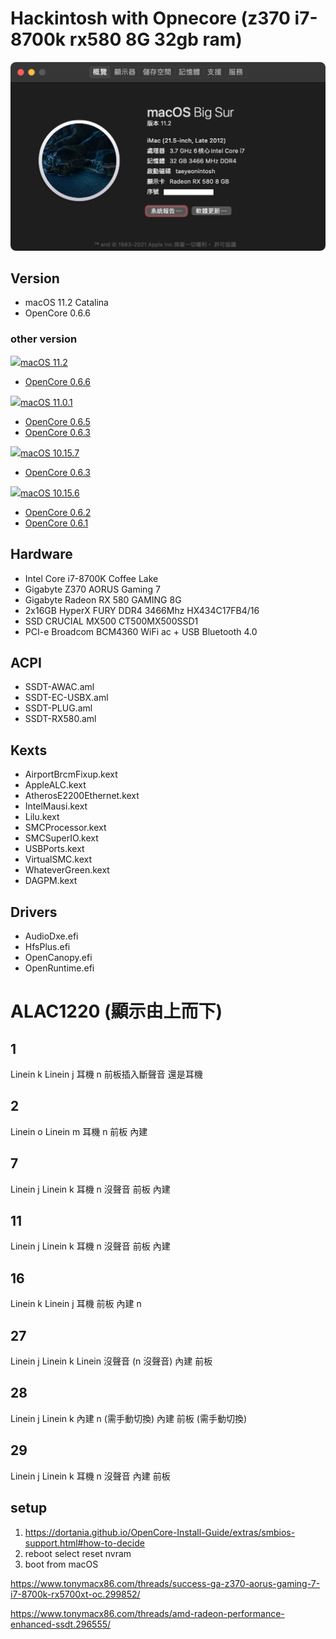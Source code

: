 # Hackintosh with Opnecore (z370 i7-8700k rx580 8G 32gb ram)
<p align="center">
  <img src="./system.png" alt="System specs">
</p>

## Version
* macOS 11.2 Catalina
* OpenCore 0.6.6
### other version
<a href="https://github.com/taeyeonssupdate/OpenCore-Z370-Gaming-7-i8-8700k-rx580-8G/tree/4a7d29a"><img src="https://is4-ssl.mzstatic.com/image/thumb/Purple124/v4/09/59/3d/09593d0e-188a-77eb-4c38-ca40bedd5cff/ProductPageIcon.png/460x0w.webp" height="32px"/></a>[macOS 11.2](https://github.com/taeyeonssupdate/OpenCore-Z370-Gaming-7-i8-8700k-rx580-8G/tree/4a7d29a)
* [OpenCore 0.6.6](https://github.com/taeyeonssupdate/OpenCore-Z370-Gaming-7-i8-8700k-rx580-8G/tree/4a7d29a)


<a href="https://github.com/taeyeonssupdate/OpenCore-Z370-Gaming-7-i8-8700k-rx580-8G/tree/908baab"><img src="https://is4-ssl.mzstatic.com/image/thumb/Purple124/v4/09/59/3d/09593d0e-188a-77eb-4c38-ca40bedd5cff/ProductPageIcon.png/460x0w.webp" height="32px"/></a>[macOS 11.0.1](https://github.com/taeyeonssupdate/OpenCore-Z370-Gaming-7-i8-8700k-rx580-8G/tree/908baab)
* [OpenCore 0.6.5](https://github.com/taeyeonssupdate/OpenCore-Z370-Gaming-7-i8-8700k-rx580-8G/tree/908baab)
* [OpenCore 0.6.3](https://github.com/taeyeonssupdate/OpenCore-Z370-Gaming-7-i8-8700k-rx580-8G/tree/a7e27f6)

<a href="https://github.com/taeyeonssupdate/OpenCore-Z370-Gaming-7-i8-8700k-rx580-8G/tree/2af5c9"><img src="https://km.support.apple.com/resources/sites/APPLE/content/live/IMAGES/0/IM935/en_US/macos-catalina-roundel-240.png" height="32px"/></a>[macOS 10.15.7](https://github.com/taeyeonssupdate/OpenCore-Z370-Gaming-7-i8-8700k-rx580-8G/tree/2af5c9)
* [OpenCore 0.6.3](https://github.com/taeyeonssupdate/OpenCore-Z370-Gaming-7-i8-8700k-rx580-8G/tree/2af5c9d)

<a href="https://github.com/taeyeonssupdate/OpenCore-Z370-Gaming-7-i8-8700k-rx580-8G/tree/ba1036b"><img src="https://km.support.apple.com/resources/sites/APPLE/content/live/IMAGES/0/IM935/en_US/macos-catalina-roundel-240.png" height="32px"/></a>[macOS 10.15.6](https://github.com/taeyeonssupdate/OpenCore-Z370-Gaming-7-i8-8700k-rx580-8G/tree/ba1036b)
* [OpenCore 0.6.2](https://github.com/taeyeonssupdate/OpenCore-Z370-Gaming-7-i8-8700k-rx580-8G/tree/ba1036b)
* [OpenCore 0.6.1](https://github.com/taeyeonssupdate/OpenCore-Z370-Gaming-7-i8-8700k-rx580-8G/tree/66c2799)
## Hardware

* Intel Core i7-8700K Coffee Lake
* Gigabyte Z370 AORUS Gaming 7
* Gigabyte Radeon RX 580 GAMING 8G
* 2x16GB HyperX FURY DDR4 3466Mhz HX434C17FB4/16
* SSD CRUCIAL MX500 CT500MX500SSD1
* PCI-e Broadcom BCM4360 WiFi ac + USB Bluetooth 4.0

## ACPI
* SSDT-AWAC.aml
* SSDT-EC-USBX.aml
* SSDT-PLUG.aml
* SSDT-RX580.aml

## Kexts
* AirportBrcmFixup.kext
* AppleALC.kext
* AtherosE2200Ethernet.kext
* IntelMausi.kext
* Lilu.kext
* SMCProcessor.kext
* SMCSuperIO.kext
* USBPorts.kext
* VirtualSMC.kext
* WhateverGreen.kext
* DAGPM.kext

## Drivers
* AudioDxe.efi
* HfsPlus.efi
* OpenCanopy.efi
* OpenRuntime.efi

# ALAC1220 (顯示由上而下)
## 1 
  Linein k
  Linein j
  耳機 n 前板插入斷聲音 還是耳機
## 2
  Linein o
  Linein m
  耳機 n
  前板 內建
## 7
  Linein j
  Linein k
  耳機 n 沒聲音
  前板 內建
## 11
  Linein j
  Linein  k
  耳機 n 沒聲音
  前板 內建
## 16
  Linein k
  Linein j
  耳機 前板
  內建 n
## 27
  Linein j
  Linein k
  Linein 沒聲音
  (n 沒聲音)
  內建 前板
## 28
  Linein j
  Linein k
  內建 n (需手動切換)
  內建 前板 (需手動切換)
## 29
  Linein j
  Linein k
  耳機 n 沒聲音
  內建 前板



## setup
1. https://dortania.github.io/OpenCore-Install-Guide/extras/smbios-support.html#how-to-decide
2. reboot select reset nvram
3. boot from macOS

https://www.tonymacx86.com/threads/success-ga-z370-aorus-gaming-7-i7-8700k-rx5700xt-oc.299852/

https://www.tonymacx86.com/threads/amd-radeon-performance-enhanced-ssdt.296555/